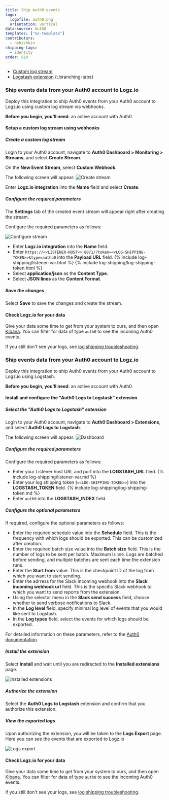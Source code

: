 ```yaml
---
title: Ship Auth0 events
logo:
  logofile: auth0.png
  orientation: vertical
data-source: Auth0
templates: ["no-template"]
contributors:
  - nshishkin
shipping-tags:
  - identity
order: 810
---
```


<!-- tabContainer:start -->
<div class="branching-container">

* [Custom log stream](#webhooks)
* [Logstash extension](#logstash)
{:.branching-tabs}

<!-- tab:start -->
<div id="webhooks">

### Ship events data from your Auth0 account to Logz.io

Deploy this integration to ship Auth0 events from your Auth0 account to Logz.io using custom log stream via webhooks.

**Before you begin, you'll need**: an active account with Auth0

<div class="tasklist">

#### Setup a custom log stream using webhooks

##### Create a custom log stream

Login to your Auth0 account, navigate to **Auth0 Dashboard > Monitoring > Streams**, and select **Create Stream**.
  
On the **New Event Stream**, select **Custom Webhook**.

The following screen will appear:
![Create stream](https://dytvr9ot2sszz.cloudfront.net/logz-docs/auth0/Auth0-logzio-integration.png)
  
Enter **Logz.io integration** into the **Name** field and select **Create**.


##### Configure the required parameters
  
The **Settings** tab of the created event stream will appear right after creating the stream.

Configure the required parameters as follows:

![Configure stream](https://dytvr9ot2sszz.cloudfront.net/logz-docs/auth0/webhook-auth0.png)

   * Enter **Logz.io integration** into the **Name** field.
   * Enter `https://<<LISTENER-HOST>>:8071/?token=<<LOG-SHIPPING-TOKEN>>&type=autho0` into the **Payload URL** field. {% include log-shipping/listener-var.html %} {% include log-shipping/log-shipping-token.html %}
   * Select **application/json** as the **Content Type**.
   * Select **JSON lines** as the **Content Format**.

##### Save the changes

Select **Save** to save the changes and create the stream.

#### Check Logz.io for your data

Give your data some time to get from your system to ours, and then open [Kibana](https://app.logz.io/#/dashboard/kibana). You can filter for data of type `auth0` to see the incoming Auth0 events.

If you still don't see your logs, see [log shipping troubleshooting]({{site.baseurl}}/user-guide/log-shipping/log-shipping-troubleshooting.html).

</div>

</div>
<!-- tab:end -->

<!-- tab:start -->
<div id="logstash">

### Ship events data from your Auth0 account to Logz.io

Deploy this integration to ship Auth0 events from your Auth0 account to Logz.io using Logstash.

**Before you begin, you'll need**: an active account with Auth0


<div class="tasklist">

#### Install and configure the "Auth0 Logs to Logstash" extension

##### Select the "Auth0 Logs to Logstash" extension

Login to your Auth0 account, navigate to **Auth0 Dashboard > Extensions**, and select **Auth0 Logs to Logstash**.

The following screen will appear:
![Dashboard](https://dytvr9ot2sszz.cloudfront.net/logz-docs/auth0/Dashboard_Logstash.png)

##### Configure the required parameters

Configure the required parameters as follows:

   * Enter your Listener host URL and port into the **LOGSTASH_URL** filed. {% include log-shipping/listener-var.md %}
   * Enter your log shipping token (`<<LOG-SHIPPING-TOKEN>>`) into the **LOGSTASH_TOKEN** field. {% include log-shipping/log-shipping-token.md %}
   * Enter `auth0` into the **LOGSTASH_INDEX** field.

##### Configure the optional parameters

If required, configure the optional parameters as follows:

   * Enter the required schedule value into the **Schedule** field. This is the frequency with which logs should be exported. This can be customized after creation.
   * Enter the required batch size value into the **Batch size** field. This is the number of logs to be sent per batch. Maximum is `100`. Logs are batched before sending, and multiple batches are sent each time the extension runs.
   * Enter the **Start from** value. This is the checkpoint ID of the log from which you want to start sending.
   * Enter the adrress for the Slack incoming webhook into the **Slack incoming webhook url** field. This is the specific Slack webhook to which you want to send reports from the extension.
   * Using the selector menu in the **Slack send success** field, choose whether to send verbose notifications to Slack.
   * In the **Log level** field, specify minimal log level of events that you would like sent to Logstash.
   * In the **Log types** field, select the events for which logs should be exported.

 For detailed information on these parameters, refer to the [Auth0 documentation](https://auth0.com/docs/extensions/export-logs-to-logstash).

##### Install the extension

Select **Install** and wait until you are redirected to the **Installed extensions** page.

![Installed extensions](https://dytvr9ot2sszz.cloudfront.net/logz-docs/auth0/Auth0_installed_extensions.png)

##### Authorize the extension

Select the **Auth0 Logs to Logstash** extension and confirm that you authorize this extension.

#####  View the exported logs

Upon authorizing the extension, you will be taken to the **Logs Export** page. Here you can see the events that are exported to Logz.io

![Logs export](https://dytvr9ot2sszz.cloudfront.net/logz-docs/auth0/Auth0_logs_export.png)

#### Check Logz.io for your data

Give your data some time to get from your system to ours, and then open [Kibana](https://app.logz.io/#/dashboard/kibana). You can filter for data of type `auth0` to see the incoming Auth0 events.

If you still don't see your logs, see [log shipping troubleshooting]({{site.baseurl}}/user-guide/log-shipping/log-shipping-troubleshooting.html).

</div>

</div>
<!-- tab:end -->

</div>
<!-- tabContainer:end -->
